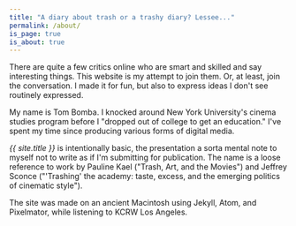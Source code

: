 ```yaml
---
title: "A diary about trash or a trashy diary? Lessee..."
permalink: /about/
is_page: true
is_about: true
---
```


There are quite a few critics online who are smart and skilled and say interesting things. This website is my attempt to join them. Or, at least, join the conversation. I made it for fun, but also to express ideas I don't see routinely expressed.

My name is Tom Bomba. I knocked around New York University's cinema studies program before I "dropped out of college to get an education." I've spent my time since producing various forms of digital media.

_{{ site.title }}_ is intentionally basic, the presentation a sorta mental note to myself not to write as if I'm submitting for publication. The name is a loose reference to work by Pauline Kael ("Trash, Art, and the Movies") and Jeffrey Sconce ("'Trashing' the academy: taste, excess, and the emerging politics of cinematic style").

The site was made on an ancient Macintosh using Jekyll, Atom, and Pixelmator, while listening to KCRW Los Angeles.
